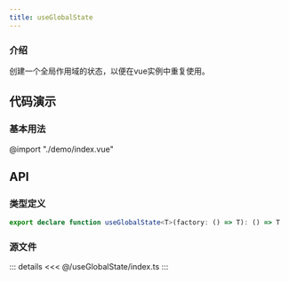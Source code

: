 ```yaml
---
title: useGlobalState
---
```


### 介绍

创建一个全局作用域的状态，以便在vue实例中重复使用。

## 代码演示

### 基本用法
@import "./demo/index.vue"
## API

### 类型定义
```typescript
export declare function useGlobalState<T>(factory: () => T): () => T
```
### 源文件
::: details
<<< @/useGlobalState/index.ts
:::
